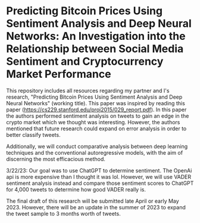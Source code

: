 # Predicting Bitcoin Prices Using Sentiment Analysis and Deep Neural Networks: An Investigation into the Relationship between Social Media Sentiment and Cryptocurrency Market Performance
This repository includes all resources regarding my partner and I's research, "Predicting Bitcoin Prices Using Sentiment Analysis and Deep Neural Networks" (working title). This paper was inspired by reading this paper (https://cs229.stanford.edu/proj2015/029_report.pdf). In this paper the authors performed sentiment analysis on tweets to gain an edge in the crypto market which we thought was interesting. However, the authors mentioned that future research could expand on error analysis in order to better classify tweets. 

Additionally, we will conduct comparative analysis between deep learning techniques and the conventional autoregressive models, with the aim of discerning the most efficacious method.

3/22/23: Our goal was to use ChatGPT to determine sentiment. The OpenAi api is more expensive than I thought it was lol. However, we will use VADER sentiment analysis instead and compare those sentiment scores to ChatGPT for 4,000 tweets to determine how good VADER really is.

The final draft of this research will be submitted late April or early May 2023. However, there will be an update in the summer of 2023 to expand the tweet sample to 3 months worth of tweets. 
